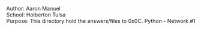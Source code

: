 Author: Aaron Manuel<br/>
School: Holberton Tulsa<br/>
Purpose: This directory hold the answers/files to 0x0C. Python - Network #1<br/>
